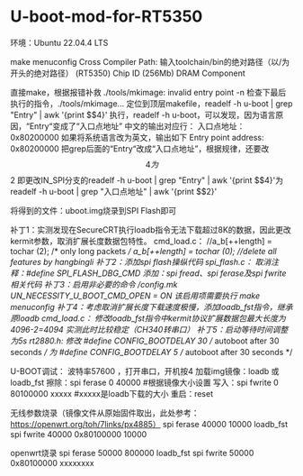# U-boot-mod-for-RT5350



环境：Ubuntu 22.04.4 LTS


make menuconfig
	Cross Compiler Path: 输入toolchain/bin的绝对路径（以/为开头的绝对路径）
	 (RT5350) Chip ID
	 (256Mb) DRAM Component
	

直接make，根据报错补救
	./tools/mkimage: invalid entry point -n
		检查下最后执行的指令，./tools/mkimage...
			定位到顶层makefile，readelf -h u-boot | grep "Entry" | awk '{print $$4}'
		执行，readelf -h u-boot，可以发现，因为语言原因，“Entry“变成了“入口点地址”
			中文的输出对应行：
				入口点地址：               0x80200000
			如果将系统语言改为英文，输出如下
				Entry point address:               0x80200000
		把grep后面的“Entry“改成“入口点地址”，根据规律，还要改$$4为$$2
		即更改IN_SPI分支的readelf -h u-boot | grep "Entry" | awk '{print $$4}'为
			readelf -h u-boot | grep "入口点地址" | awk '{print $$2}'
	

将得到的文件：uboot.img烧录到SPI Flash即可



补丁1：实测发现在SecureCRT执行loadb指令无法下载超过8K的数据，因此更改kermit参数，取消扩展长度数据包特性。
	cmd_load.c：
		//a_b[++length] = tochar (2);	/* only long packets */
		a_b[++length] = tochar (0);	//delete all features by hangbingli
补丁2：添加spi flash操纵代码
	spi_flash.c：
		取消注释：#define SPI_FLASH_DBG_CMD 
		添加：spi fread、spi ferase及spi fwrite相关代码
补丁3：启用非必要的命令
	/config.mk
		UN_NECESSITY_U_BOOT_CMD_OPEN = ON
		该启用项需要执行 make menuconfig
补丁4：考虑取消扩展长度下载速度极慢，添加loadb_fst指令，继承原loadb
	cmd_load.c：
	修改loadb_fst指令中kermit协议扩展数据包最大长度为4096-2=4094
	实测此时比较稳定（CH340转串口）
补丁5：启动等待时间调整为5s
	rt2880.h:
		修改 #define CONFIG_BOOTDELAY	30	/* autoboot after 30 seconds	*/ 
		为 #define CONFIG_BOOTDELAY	5	/* autoboot after 30 seconds	*/

U-BOOT调试：
	波特率57600 ，打开串口，开机按4
	加载img镜像：loadb 或 loadb_fst
	擦除：spi ferase 0 40000			#根据镜像大小设置
	写入：spi fwrite 0 80100000 xxxxx		#xxxxx是loadb下载的大小
	重启：reset

无线参数烧录（镜像文件从原始固件取出，此处参考：https://openwrt.org/toh/7links/px4885）
	spi ferase 40000 10000
	loadb_fst
	spi fwrite 40000 0x80100000 10000

openwrt烧录
	spi ferase 50000 800000
	loadb_fst
	spi fwrite 50000 0x80100000 xxxxxxxx



